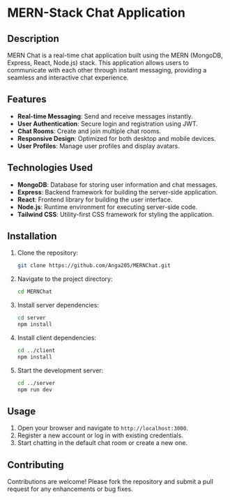 # MERN-Stack Chat Application

## Description

MERN Chat is a real-time chat application built using the MERN (MongoDB, Express, React, Node.js) stack. This application allows users to communicate with each other through instant messaging, providing a seamless and interactive chat experience.

## Features

- **Real-time Messaging**: Send and receive messages instantly.
- **User Authentication**: Secure login and registration using JWT.
- **Chat Rooms**: Create and join multiple chat rooms.
- **Responsive Design**: Optimized for both desktop and mobile devices.
- **User Profiles**: Manage user profiles and display avatars.

## Technologies Used

- **MongoDB**: Database for storing user information and chat messages.
- **Express**: Backend framework for building the server-side application.
- **React**: Frontend library for building the user interface.
- **Node.js**: Runtime environment for executing server-side code.
- **Tailwind CSS**: Utility-first CSS framework for styling the application.

## Installation

1. Clone the repository:
    ```bash
    git clone https://github.com/Anga205/MERNChat.git
    ```
2. Navigate to the project directory:
    ```bash
    cd MERNChat
    ```
3. Install server dependencies:
    ```bash
    cd server
    npm install
    ```
4. Install client dependencies:
    ```bash
    cd ../client
    npm install
    ```
5. Start the development server:
    ```bash
    cd ../server
    npm run dev
    ```

## Usage

1. Open your browser and navigate to `http://localhost:3000`.
2. Register a new account or log in with existing credentials.
3. Start chatting in the default chat room or create a new one.

## Contributing

Contributions are welcome! Please fork the repository and submit a pull request for any enhancements or bug fixes.
